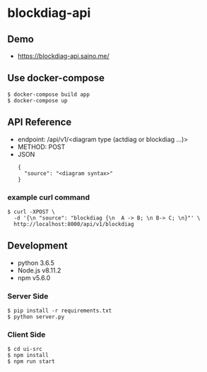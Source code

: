 # blockdiag-api

## Demo

* https://blockdiag-api.saino.me/

## Use docker-compose

```
$ docker-compose build app
$ docker-compose up
```

## API Reference

* endpoint: /api/v1/<diagram type (actdiag or blockdiag ...)>
* METHOD: POST
* JSON
    ```
    {
      "source": "<diagram syntax>"
    }
    ```

### example curl command

```
$ curl -XPOST \
  -d '{\n "source": "blockdiag {\n  A -> B; \n B-> C; \n}"' \
  http://localhost:8000/api/v1/blockdiag
```

## Development

* python 3.6.5
* Node.js v8.11.2
* npm v5.6.0

### Server Side

```
$ pip install -r requirements.txt
$ python server.py
```

### Client Side

```
$ cd ui-src
$ npm install
$ npm run start
```
